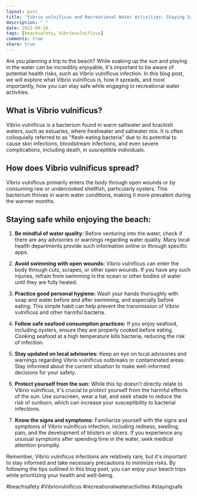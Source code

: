 ```yaml
---
layout: post
title: "Vibrio vulnificus and Recreational Water Activities: Staying Safe while Enjoying the Beach"
description: " "
date: 2023-09-18
tags: [beachsafety, Vibriovulnificus]
comments: true
share: true
---
```


Are you planning a trip to the beach? While soaking up the sun and playing in the water can be incredibly enjoyable, it's important to be aware of potential health risks, such as Vibrio vulnificus infection. In this blog post, we will explore what Vibrio vulnificus is, how it spreads, and most importantly, how you can stay safe while engaging in recreational water activities.

## What is Vibrio vulnificus?

Vibrio vulnificus is a bacterium found in warm saltwater and brackish waters, such as estuaries, where freshwater and saltwater mix. It is often colloquially referred to as "flesh-eating bacteria" due to its potential to cause skin infections, bloodstream infections, and even severe complications, including death, in susceptible individuals.

## How does Vibrio vulnificus spread?

Vibrio vulnificus primarily enters the body through open wounds or by consuming raw or undercooked shellfish, particularly oysters. This bacterium thrives in warm water conditions, making it more prevalent during the warmer months.

## Staying safe while enjoying the beach:

1. **Be mindful of water quality:** Before venturing into the water, check if there are any advisories or warnings regarding water quality. Many local health departments provide such information online or through specific apps.

2. **Avoid swimming with open wounds:** Vibrio vulnificus can enter the body through cuts, scrapes, or other open wounds. If you have any such injuries, refrain from swimming in the ocean or other bodies of water until they are fully healed.

3. **Practice good personal hygiene:** Wash your hands thoroughly with soap and water before and after swimming, and especially before eating. This simple habit can help prevent the transmission of Vibrio vulnificus and other harmful bacteria.

4. **Follow safe seafood consumption practices:** If you enjoy seafood, including oysters, ensure they are properly cooked before eating. Cooking seafood at a high temperature kills bacteria, reducing the risk of infection.

5. **Stay updated on local advisories:** Keep an eye on local advisories and warnings regarding Vibrio vulnificus outbreaks or contaminated areas. Stay informed about the current situation to make well-informed decisions for your safety.

6. **Protect yourself from the sun:** While this tip doesn't directly relate to Vibrio vulnificus, it's crucial to protect yourself from the harmful effects of the sun. Use sunscreen, wear a hat, and seek shade to reduce the risk of sunburn, which can increase your susceptibility to bacterial infections.

7. **Know the signs and symptoms:** Familiarize yourself with the signs and symptoms of Vibrio vulnificus infection, including redness, swelling, pain, and the development of blisters or ulcers. If you experience any unusual symptoms after spending time in the water, seek medical attention promptly.

Remember, Vibrio vulnificus infections are relatively rare, but it's important to stay informed and take necessary precautions to minimize risks. By following the tips outlined in this blog post, you can enjoy your beach trips while prioritizing your health and well-being.

#beachsafety #Vibriovulnificus #recreationalwateractivities #stayingsafe